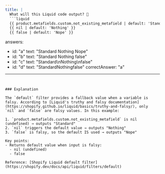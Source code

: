 ```yaml
---
title: |
  What will this Liquid code output? 🤔
  ```liquid
  {{ product.metafields.custom.not_existing_metafield | default: 'Standard' }}
  {{ nil | default: 'Nothing' }}
  {{ false | default: 'Nope' }}
  ```

answers:
  - id: "a"
    text: "Standard Nothing Nope"
  - id: "b"
    text: "Standard Nothing false"
  - id: "c"
    text: "Standard\nNothing\nfalse"
  - id: "d"
    text: "StandardNothingfalse"
correctAnswer: "a"
---
```


### Explanation

The `default` filter provides a fallback value when a variable is falsy. According to [Liquid's truthy and falsy documentation](https://shopify.github.io/liquid/basics/truthy-and-falsy/), only `nil` and `false` are falsy values. In this example:

1. `product.metafields.custom.not_existing_metafield` is nil (undefined) → outputs "Standard"
2. `nil` triggers the default value → outputs "Nothing"
3. `false` is falsy, so the default IS used → outputs "Nope"

Key points:
- Returns default value when input is falsy:
  - nil (undefined)
  - false

Reference: [Shopify Liquid default filter](https://shopify.dev/docs/api/liquid/filters/default) 